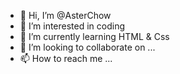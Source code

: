 - 👋 Hi, I’m @AsterChow
- 👀 I’m interested in coding
- 🌱 I’m currently learning HTML & Css
- 💞️ I’m looking to collaborate on ...
- 📫 How to reach me ...

<!---
AsterChow/AsterChow is a ✨ special ✨ repository because its `README.md` (this file) appears on your GitHub profile.
You can click the Preview link to take a look at your changes.
--->
